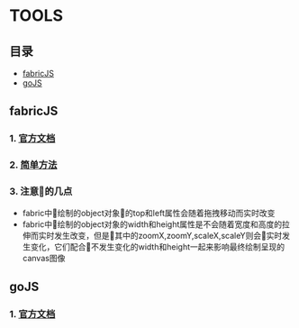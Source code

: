 # TOOLS
 
## 目录

- [fabricJS](#fabricJS)
- [goJS](#goJS)

## fabricJS

### 1. [官方文档](http://fabricjs.com/)

### 2. [简单方法](https://segmentfault.com/a/1190000004864237)

### 3. 注意的几点
* fabric中绘制的object对象的top和left属性会随着拖拽移动而实时改变
* fabric中绘制的object对象的width和height属性是不会随着宽度和高度的拉伸而实时发生改变，但是其中的zoomX,zoomY,scaleX,scaleY则会实时发生变化，它们配合不发生变化的width和height一起来影响最终绘制呈现的canvas图像

## goJS

### 1. [官方文档](https://gojs.net/latest/index.html)

